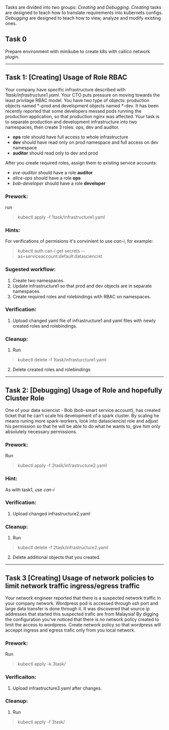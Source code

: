 Tasks are divided into two groups: *Creating* and *Debugging*.
*Creating* tasks are designed to teach how to translate requirements into kubernets configs. *Debugging* are designed to teach how to view, analyze and modify existing ones.

## Task 0

Prepare environment with minikube to create k8s with callico network plugin.

---

## Task 1: [Creating] Usage of Role RBAC

Your company have specific infrastructure described with *1task/infrastructure1.yaml*. Your CTO puts pressure on moving towards the least privilage RBAC model. You have two type of objects: production objects named *-prod and development objects named *-dev. It has been recently reported that some developers messed pods running the production application, so that production nginx was affected. Your task is to separate production and development infrastructure into two namespaces, then create 3 roles: ops, dev and auditor. 

* **ops** role should have full access to whole infrastructure
* **dev** should have read only on prod namespace and full access on dev namespace
* **auditor** should read only to dev and prod

After you create required roles, assign them to existing service accounts: 

* *eve-auditor* should have a role **auditor**
* *alice-ops* should have a role **ops**
* *bob-developer* should have a role **developer**

### Prework:
run
> kubectl apply -f 1task/infrastructure1.yaml

### Hints:
For verifications of permisions it's convinient to use *can-i*, for example:
> kubectl auth can-i get secrets --as=serviceaccount:default:datasciencist

### Sugested workflow:
1. Create two namespaces.
2. Update infrastructure1 so that prod and dev objects are in separate namespaces.
3. Create required roles and rolebindings with RBAC on namespaces.

### Verification:
1. Upload changed yaml file of infrastructure1 and yaml files with newly created roles and rolebindings.

### Cleanup:
1. Run
> kubectl delete -f 1task/infrasturcture1.yaml
2. Delete created roles and rolebindings

---

## Task 2: [Debugging] Usage of Role and hopefully Cluster Role

One of your data sciencist - Bob (bob-smart service account), has created ticket that he can't scale his development of a spark cluster. By scaling he means runing more spark-workers, look into datasciencist role and adjust his permission so that he will be able to do what he wants to, give him only absolutely necessary permissions.

### Prework:
Run
> kubectl apply -f 2task/infrastructure2.yaml

### Hint:
As with task1, use *can-i*

### Verification:
1. Upload changed infrastructure2.yaml

### Cleanup:
1. Run
> kubectl delete -f 2task/infrastructure2.yaml
2. Delete additional objects that you created.

---

## Task 3 [Creating] Usage of network policies to limit network traffic ingress/egress traffic

Your network engineer reported that there is a suspected network traffic in your company network. Wordpress pod is accessed through ssh port and large data transfer is done through it. It was discovered that source ip addresses that started this suspected trafic are from Malaysia! By digging the configuration you've noticed that there is no network policy created to limit the access to wordpress. Create network policy so that wordpress will acceppt ingress and egress trafic only from you local network.

### Prework:
Run
> kubectl apply -k 3task/

### Verificaiton:
1. Upload infrastructure3.yaml after changes.

### Cleanup:
1. Run
> kubectl apply -f 3task/
